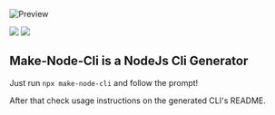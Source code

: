 ![Preview](https://github.com/franklinshera/ncli/blob/main/preview.png)

<p align="left">
<img src="https://img.shields.io/npm/v/make-node-cli?label=version&style=plastic"/>
<img src="https://img.shields.io/npm/dt/make-node-cli"/>
</p>

## Make-Node-Cli is a NodeJs Cli Generator

Just run `npx make-node-cli` and follow the prompt!

After that check usage instructions on the generated CLI's README.
